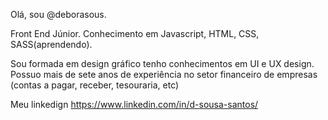 Olá, sou @deborasous.

Front End Júnior. 
Conhecimento em Javascript, HTML, CSS, SASS(aprendendo).

Sou formada em design gráfico tenho conhecimentos em UI e UX design. Possuo mais de sete anos de experiência no setor financeiro de empresas (contas a pagar, receber, tesouraria, etc)


Meu  linkedign https://www.linkedin.com/in/d-sousa-santos/

